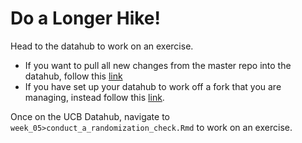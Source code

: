 # Do a Longer Hike! 

Head to the datahub to work on an exercise. 

- If you want to pull all new changes from the master repo into the datahub, follow this [link](http://r.datahub.berkeley.edu/hub/user-redirect/git-pull?repo=https://github.com/UCB-MIDS/w241&branch=master&urlpath=rstudio)
- If you have set up your datahub to work off a fork that you are managing, instead follow this [link](https://r.datahub.berkeley.edu/). 

Once on the UCB Datahub, navigate to `week_05>conduct_a_randomization_check.Rmd` to work on an exercise.
